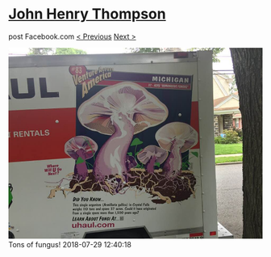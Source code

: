 # [John Henry Thompson](../README.md)
post Facebook.com
[< Previous](2018-07-30-1.md) [Next >](2018-03-18-1.md)

[![](../media/2018-07-29/Timeline-Photos-Tons-of-fungus.jpg)](../README.md)
Tons of fungus!
2018-07-29 12:40:18